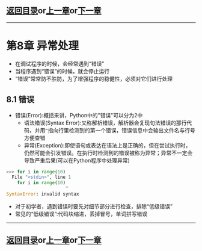 ## [返回目录][catalogue]or[上一章][pre_chap]or[下一章][next_chap]
-----------------------------------------------------------------------------------

# 第8章 异常处理

+ 在调试程序的时候，会经常遇到“错误”
+ 当程序遇到“错误”的时候，就会停止运行
+ “错误”常常防不胜防，为了增强程序的稳健性，必须对它们进行处理


## 8.1 错误


+ 错误(Error):概括来讲，Python中的"错误"可以分为2中
	- 语法错误(Syntax Error):又称解析错误，解析器会复现句法错误的那行代码，并用`^`指向行里检测到的第一个错误，错误信息中会输出文件名与行号方便查错
	- 异常(Exception):即使语句或表达在语法上是正确的，但在尝试执行时，仍然可能会引发错误。在执行时检测到的错误被称为异常；异常不一定会导致严重后果(可以在Python程序中处理异常)

```python
>>> for i in range(10)
  File "<stdin>", line 1
    for i in range(10)
                      ^
SyntaxError: invalid syntax
```
+ 对于初学者，遇到错误时要先对细节部分进行检查，排除“低级错误”
+ 常见的“低级错误”:代码块缩进，丢掉冒号，单词拼写错误




-----------------------------------------------------------------------------------
## [返回目录][catalogue]or[上一章][pre_chap]or[下一章][next_chap]
[catalogue]: ../2021-01-21-chap8.md
[pre_chap]: ../2021-01-21-chap8.md
[next_chap]: chap8_2_exception.md
